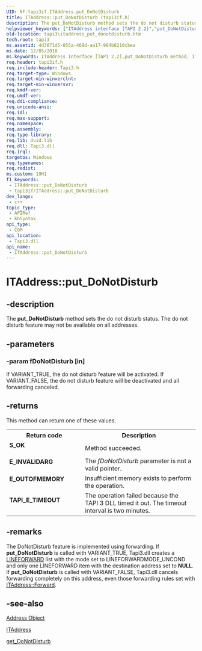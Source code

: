 ```yaml
---
UID: NF:tapi3if.ITAddress.put_DoNotDisturb
title: ITAddress::put_DoNotDisturb (tapi3if.h)
description: The put_DoNotDisturb method sets the do not disturb status. The do not disturb feature may not be available on all addresses.
helpviewer_keywords: ["ITAddress interface [TAPI 2.2]","put_DoNotDisturb method","ITAddress.put_DoNotDisturb","ITAddress::put_DoNotDisturb","_tapi3_itaddress_put_donotdisturb","put_DoNotDisturb","put_DoNotDisturb method [TAPI 2.2]","put_DoNotDisturb method [TAPI 2.2]","ITAddress interface","tapi3.itaddress_put_donotdisturb","tapi3if/ITAddress::put_DoNotDisturb"]
old-location: tapi3\itaddress_put_donotdisturb.htm
tech.root: tapi3
ms.assetid: 4d3071d5-055a-469d-aa17-984b8210cbea
ms.date: 12/05/2018
ms.keywords: ITAddress interface [TAPI 2.2],put_DoNotDisturb method, ITAddress.put_DoNotDisturb, ITAddress::put_DoNotDisturb, _tapi3_itaddress_put_donotdisturb, put_DoNotDisturb, put_DoNotDisturb method [TAPI 2.2], put_DoNotDisturb method [TAPI 2.2],ITAddress interface, tapi3.itaddress_put_donotdisturb, tapi3if/ITAddress::put_DoNotDisturb
req.header: tapi3if.h
req.include-header: Tapi3.h
req.target-type: Windows
req.target-min-winverclnt: 
req.target-min-winversvr: 
req.kmdf-ver: 
req.umdf-ver: 
req.ddi-compliance: 
req.unicode-ansi: 
req.idl: 
req.max-support: 
req.namespace: 
req.assembly: 
req.type-library: 
req.lib: Uuid.lib
req.dll: Tapi3.dll
req.irql: 
targetos: Windows
req.typenames: 
req.redist: 
ms.custom: 19H1
f1_keywords:
 - ITAddress::put_DoNotDisturb
 - tapi3if/ITAddress::put_DoNotDisturb
dev_langs:
 - c++
topic_type:
 - APIRef
 - kbSyntax
api_type:
 - COM
api_location:
 - Tapi3.dll
api_name:
 - ITAddress::put_DoNotDisturb
---
```


# ITAddress::put_DoNotDisturb


## -description

The 
<b>put_DoNotDisturb</b> method sets the do not disturb status. The do not disturb feature may not be available on all addresses.

## -parameters

### -param fDoNotDisturb [in]

If VARIANT_TRUE, the do not disturb feature will be activated. If VARIANT_FALSE, the do not disturb feature will be deactivated and all forwarding canceled.

## -returns

This method can return one of these values.

<table>
<tr>
<th>Return code</th>
<th>Description</th>
</tr>
<tr>
<td width="40%">
<dl>
<dt><b>S_OK</b></dt>
</dl>
</td>
<td width="60%">
Method succeeded.

</td>
</tr>
<tr>
<td width="40%">
<dl>
<dt><b>E_INVALIDARG</b></dt>
</dl>
</td>
<td width="60%">
The <i>fDoNotDisturb</i> parameter is not a valid pointer.

</td>
</tr>
<tr>
<td width="40%">
<dl>
<dt><b>E_OUTOFMEMORY</b></dt>
</dl>
</td>
<td width="60%">
Insufficient memory exists to perform the operation.

</td>
</tr>
<tr>
<td width="40%">
<dl>
<dt><b>TAPI_E_TIMEOUT</b></dt>
</dl>
</td>
<td width="60%">
The operation failed because the TAPI 3 DLL timed it out. The timeout interval is two minutes.

</td>
</tr>
</table>

## -remarks

The DoNotDisturb feature is implemented using forwarding. If 
<b>put_DoNotDisturb</b> is called with VARIANT_TRUE, Tapi3.dll creates a 
<a href="/windows/desktop/api/tapi/ns-tapi-lineforward">LINEFORWARD</a> list with the mode set to LINEFORWARDMODE_UNCOND and only one LINEFORWARD item with the destination address set to <b>NULL</b>. If 
<b>put_DoNotDisturb</b> is called with VARIANT_FALSE, Tapi3.dll cancels forwarding completely on this address, even those forwarding rules set with 
<a href="/windows/desktop/api/tapi3if/nf-tapi3if-itaddress-forward">ITAddress::Forward</a>.

## -see-also

<a href="/windows/desktop/Tapi/address-object">Address Object</a>



<a href="/windows/desktop/api/tapi3if/nn-tapi3if-itaddress">ITAddress</a>



<a href="/windows/desktop/api/tapi3if/nf-tapi3if-itaddress-get_donotdisturb">get_DoNotDisturb</a>


